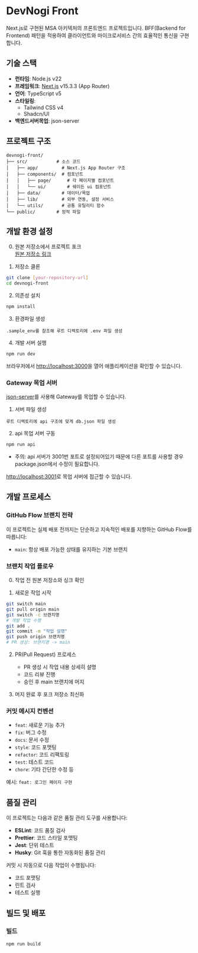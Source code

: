 # DevNogi Front

Next.js로 구현된 MSA 아키텍처의 프론트엔드 프로젝트입니다. BFF(Backend for Frontend) 패턴을 적용하여 클라이언트와 마이크로서비스 간의 효율적인 통신을 구현합니다.

## 기술 스택

- **런타임**: Node.js v22
- **프레임워크**: [Next.js](https://nextjs.org) v15.3.3 (App Router)
- **언어**: TypeScript v5
- **스타일링**: 
  - Tailwind CSS v4
  - Shadcn/UI
- **백엔드서버목업**: json-server

## 프로젝트 구조

```
devnogi-front/
├── src/           # 소스 코드
│   ├── app/         # Next.js App Router 구조
│   ├── components/  # 컴포넌트
│   │   ├── page/      # 각 페이지별 컴포넌트
│   │   └── ui/        # 쉐이든 ui 컴포넌트
│   ├── data/        # 데이터/목업
│   ├── lib/         # 외부 연동, 설정 서비스
│   └── utils/       # 공통 유틸리티 함수
└── public/        # 정적 파일
```

## 개발 환경 설정

0. 원본 저장소에서 프로젝트 포크  
[원본 저장소 링크](https://github.com/devnogi/devnogi-react)

1. 저장소 클론
```bash
git clone [your-repository-url]
cd devnogi-front
```

2. 의존성 설치
```bash
npm install
```

3. 환경파일 생성
```plaintext
.sample_env를 참조해 루트 디렉토리에 .env 파일 생성
```

4. 개발 서버 실행
```bash
npm run dev
```

브라우저에서 [http://localhost:3000](http://localhost:3000)을 열어 애플리케이션을 확인할 수 있습니다.

### Gateway 목업 서버

[json-server](https://github.com/typicode/json-server#readme)를 사용해 Gateway를 목업할 수 있습니다.

1. 서버 파일 생성
```plaintext
루트 디렉토리에 api 구조에 맞게 db.json 파일 생성
```

2. api 목업 서버 구동
``` bash
npm run api
```
* 주의: api 서버가 3001번 포트로 설정되어있기 때문에 다른 포트를 사용할 경우 package.json에서 수정이 필요합니다.


[http://localhost:3001](http://localhost:3001)로 목업 서버에 접근할 수 있습니다.

## 개발 프로세스

### GitHub Flow 브랜치 전략

이 프로젝트는 실제 배포 전까지는 단순하고 지속적인 배포를 지향하는 GitHub Flow를 따릅니다:

- `main`: 항상 배포 가능한 상태를 유지하는 기본 브랜치

### 브랜치 작업 플로우

0. 작업 전 원본 저장소와 싱크 확인

1. 새로운 작업 시작
```bash
git switch main
git pull origin main
git switch -c 브랜치명
# 개발 작업 수행
git add .
git commit -m "작업 설명"
git push origin 브랜치명
# PR 생성: 브랜치명 -> main
```

2. PR(Pull Request) 프로세스
   - PR 생성 시 작업 내용 상세히 설명
   - 코드 리뷰 진행
   - 승인 후 main 브랜치에 머지

3. 머지 완료 후 포크 저장소 최신화

### 커밋 메시지 컨벤션

- `feat`: 새로운 기능 추가
- `fix`: 버그 수정
- `docs`: 문서 수정
- `style`: 코드 포맷팅
- `refactor`: 코드 리팩토링
- `test`: 테스트 코드
- `chore`: 기타 간단한 수정 등

예시: `feat: 로그인 페이지 구현`

## 품질 관리

이 프로젝트는 다음과 같은 품질 관리 도구를 사용합니다:

- **ESLint**: 코드 품질 검사
- **Prettier**: 코드 스타일 포맷팅
- **Jest**: 단위 테스트
- **Husky**: Git 훅을 통한 자동화된 품질 관리

커밋 시 자동으로 다음 작업이 수행됩니다:
- 코드 포맷팅
- 린트 검사
- 테스트 실행

## 빌드 및 배포

### 빌드
```bash
npm run build
```
